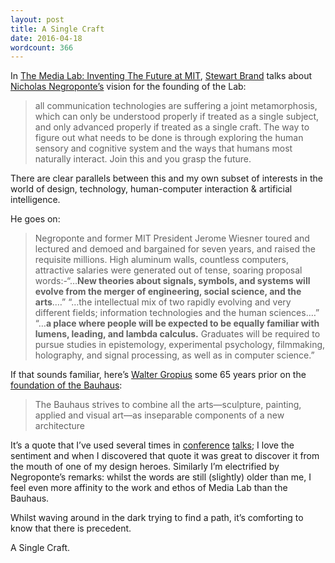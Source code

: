 ```yaml
---
layout: post
title: A Single Craft
date: 2016-04-18
wordcount: 366
---
```


In [The Media Lab: Inventing The Future at
MIT](https://www.goodreads.com/book/show/38276.The_Media_Lab), [Stewart
Brand](https://en.wikipedia.org/wiki/Stewart_Brand) talks about [Nicholas
Negroponte’s](https://en.wikipedia.org/wiki/Nicholas_Negroponte) vision for the
founding of the Lab:

> all communication technologies are suffering a joint metamorphosis, which can
> only be understood properly if treated as a single subject, and only advanced
> properly if treated as a single craft. The way to figure out what needs to be
> done is through exploring the human sensory and cognitive system and the ways
> that humans most naturally interact. Join this and you grasp the future.

There are clear parallels between this and my own subset of interests in the
world of design, technology, human-computer interaction & artificial
intelligence.

He goes on:

> Negroponte and former MIT President Jerome Wiesner toured and lectured and
> demoed and bargained for seven years, and raised the requisite millions. High
> aluminum walls, countless computers, attractive salaries were generated out of
> tense, soaring proposal words:-“…**New theories about signals, symbols, and
> systems will evolve from the merger of engineering, social science, and the
> arts**.…” “…the intellectual mix of two rapidly evolving and very different
> fields; information technologies and the human sciences.…” “…**a place where
> people will be expected to be equally familiar with lumens, leading, and
> lambda calculus.** Graduates will be required to pursue studies in
> epistemology, experimental psychology, filmmaking, holography, and signal
> processing, as well as in computer science.”

If that sounds familiar, here’s [Walter
Gropius](https://en.wikipedia.org/wiki/Walter_Gropius) some 65 years prior on
the [foundation of the Bauhaus](http://bauhaus-online.de/en/atlas/jahre/1919):
> The Bauhaus strives to combine all the arts—sculpture, painting, applied and
> visual art—as inseparable components of a new architecture

It’s a quote that I’ve used several times in
[conference](https://vimeo.com/118895502) [talks](https://vimeo.com/116870994);
I love the sentiment and when I discovered that quote it was great to discover
it from the mouth of one of my design heroes. Similarly I’m electrified by
Negroponte’s remarks: whilst the words are still (slightly) older than me, I
feel even more affinity to the work and ethos of Media Lab than the Bauhaus.

Whilst waving around in the dark trying to find a path, it’s comforting to know
that there is precedent.

A Single Craft.
